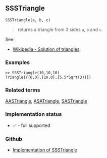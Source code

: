 ## SSSTriangle

```
SSSTriangle(a, b, c)
```

> returns a triangle from 3 sides `a`, `b` and `c`.

See:
* [Wikipedia - Solution of triangles](https://en.wikipedia.org/wiki/Solution_of_triangles)
 

### Examples

``` 
>> SSSTriangle(10,10,10)
Triangle({{0,0},{10,0},{5,5*Sqrt(3)}})
```

### Related terms 
[AASTriangle](AASTriangle.md), [ASATriangle](ASATriangle.md), [SASTriangle](SASTriangle.md)

### Implementation status

* &#x2705; - full supported

### Github

* [Implementation of SSSTriangle](https://github.com/axkr/symja_android_library/blob/master/symja_android_library/matheclipse-core/src/main/java/org/matheclipse/core/builtin/ComputationalGeometryFunctions.java#L144) 

